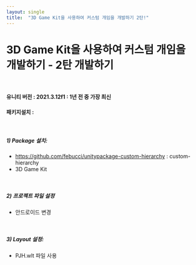 ```yaml
---
layout: single
title:  "3D Game Kit을 사용하여 커스텀 개임을 개발하기 2탄!"
---
```


# 3D Game Kit을 사용하여 커스텀 개임을 개발하기 - 2탄 개발하기
<br>

#### 유니티 버전 : 2021.3.12f1 : 1년 전 중 가장 최신
#### 패키지설치 : 
<br>

##### 1) Package 설치:
- https://github.com/febucci/unitypackage-custom-hierarchy : custom-hierarchy
- 3D Game Kit 
<br>
   
##### 2) 프로젝트 파일 설정
- 안드로이드 변경
<br>
   
##### 3) Layout 설정: 
- PJH.wlt 파일 사용
<br>
           

